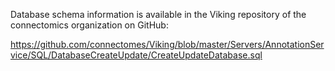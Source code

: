 Database schema information is available in the Viking repository of the connectomics organization on GitHub:

https://github.com/connectomes/Viking/blob/master/Servers/AnnotationService/SQL/DatabaseCreateUpdate/CreateUpdateDatabase.sql


